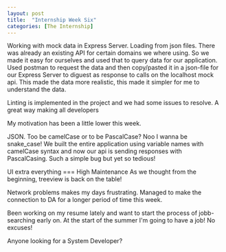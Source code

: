 ```yaml
---
layout: post
title:  "Internship Week Six"
categories: [The Internship]
---
```


Working with mock data in Express Server.
Loading from json files.
There was already an existing API for certain domains we where using. So we made it easy for ourselves and used that to query data for our application. Used postman to request the data and then copy/pasted it in a json-file for our Express Server to diguest as response to calls on the localhost mock api. This made the data more realistic, this made it simpler for me to understand the data.

Linting is implemented in the project and we had some issues to resolve. A great way making all developers 

My motivation has been a little lower this week.

JSON. Too be camelCase or to be PascalCase? Noo I wanna be snake_case!
We built the entire application using variable names with camelCase syntax and now our api is sending responses with PascalCasing.
Such a simple bug but yet so tedious!

UI extra everything === High Maintenance
As we thought from the beginning, treeview is back on the table!

Network problems makes my days frustrating. Managed to make the connection to DA for a longer period of time this week. 

Been working on my resume lately and want to start the process of jobb-searching early on. At the start of the summer I'm going to have a job! No excuses!

Anyone looking for a System Developer? 
